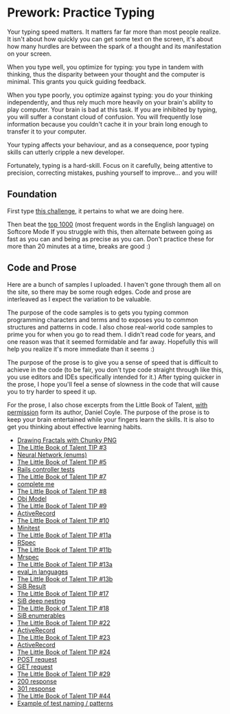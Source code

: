 Prework: Practice Typing
========================

Your typing speed matters. It matters far far more than most people realize.
It isn't about how quickly you can get some text on the screen, it's about
how many hurdles are between the spark of a thought and its manifestation on your screen.

When you type well, you optimize for typing: you type in tandem with thinking,
thus the disparity between your thought and the computer is minimal.
This grants you quick guiding feedback.

When you type poorly, you optimize against typing: you do your thinking independently,
and thus rely much more heavily on your brain's ability to play computer.
Your brain is bad at this task. If you are inhibited by typing, you will suffer
a constant cloud of confusion. You will frequently lose information because
you couldn't cache it in your brain long enough to transfer it to your computer.

Your typing affects your behaviour, and as a consequence,
poor typing skills can utterly cripple a new developer.

Fortunately, typing is a hard-skill. Focus on it carefully, being attentive to precision,
correcting mistakes, pushing yourself to improve... and you will!


Foundation
----------

First type [this challenge](http://10fastfingers.com/text/52616-little-book-of-talent-tip8), it pertains to what we are doing here.

Then beat the [top 1000](http://10fastfingers.com/top1000) (most frequent words in the English language) on Softcore Mode
If you struggle with this, then alternate between going as fast as you can and being as precise as you can.
Don't practice these for more than 20 minutes at a time, breaks are good :)


Code and Prose
--------------

Here are a bunch of samples I uploaded. I haven't gone through them all on the site, so there may be some rough edges.
Code and prose are interleaved as I expect the variation to be valuable.

The purpose of the code samples is to gets you typing common programming characters and terms
and to exposes you to common structures and patterns in code. I also chose real-world code samples
to prime you for when you go to read them. I didn't read code for years, and one reason was that
it seemed formidable and far away. Hopefully this will help you realize it's more immediate than it seems :)

The purpose of the prose is to give you a sense of speed that is difficult to achieve in the code
(to be fair, you don't type code straight through like this, you use editors and IDEs specifically intended for it.)
After typing quicker in the prose, I hope you'll feel a sense of slowness in the code that will
cause you to try harder to speed it up.

For the prose, I also chose excerpts from the Little Book of Talent,
[with permission](https://twitter.com/DanielCoyle/status/667797548036440065) form its author, Daniel Coyle.
The purpose of the prose is to keep your brain entertained while your fingers learn the skills.
It is also to get you thinking about effective learning habits.

* [Drawing Fractals with Chunky PNG](http://10fastfingers.com/text/51460-dragon-curve-rb)
* [The Little Book of Talent TIP #3](http://10fastfingers.com/text/52613-little-book-of-talent-tip3)
* [Neural Network (enums)](http://10fastfingers.com/text/51461-prime-neural-network-rb)
* [The Little Book of Talent TIP #5](http://10fastfingers.com/text/52614-little-book-of-talent-tip5)
* [Rails controller tests](http://10fastfingers.com/text/51462-testing-a-rails-controller-rb)
* [The Little Book of Talent TIP #7](http://10fastfingers.com/text/52615-little-book-of-talent-tip7)
* [complete me](http://10fastfingers.com/text/51463-complete-me-rb)
* [The Little Book of Talent TIP #8](http://10fastfingers.com/text/52616-little-book-of-talent-tip8)
* [Obj Model](http://10fastfingers.com/text/51464-object-model-as-a-linked-list-of-objects-and-hashes-rb)
* [The Little Book of Talent TIP #9](http://10fastfingers.com/text/52617-little-book-of-talent-tip9)
* [ActiveRecord](http://10fastfingers.com/text/51465-active-record-example-rb)
* [The Little Book of Talent TIP #10](http://10fastfingers.com/text/52618-little-book-of-talent-tip10)
* [Minitest](http://10fastfingers.com/text/51466-minitest-unit-rb)
* [The Little Book of Talent TIP #11a](http://10fastfingers.com/text/52619-little-book-of-talent-tip11a)
* [RSpec](http://10fastfingers.com/text/51467-rspec-core-set-rb)
* [The Little Book of Talent TIP #11b](http://10fastfingers.com/text/52620-little-book-of-talent-tip11b)
* [Mrspec](http://10fastfingers.com/text/51468-mrspec-minitest-metadata-rb)
* [The Little Book of Talent TIP #13a](http://10fastfingers.com/text/52621-little-book-of-talent-tip13a)
* [eval_in languages](http://10fastfingers.com/text/51469-eval-in-constants-rb)
* [The Little Book of Talent TIP #13b](http://10fastfingers.com/text/52622-little-book-of-talent-tip13b)
* [SiB Result](http://10fastfingers.com/text/51470-seeing-is-believing-result-rb)
* [The Little Book of Talent TIP #17](http://10fastfingers.com/text/52623-little-book-of-talent-tip917)
* [SiB deep nesting](http://10fastfingers.com/text/51471-seeing-is-believing-event-stream-handlers-stream-json-events-rb)
* [The Little Book of Talent TIP #18](http://10fastfingers.com/text/52624-little-book-of-talent-tip18)
* [SiB enumerables](http://10fastfingers.com/text/51473-seeing-is-believing-binary-align-line-rb)
* [The Little Book of Talent TIP #22](http://10fastfingers.com/text/52625-little-book-of-talent-tip22)
* [ActiveRecord](http://10fastfingers.com/text/51474-active-record-association-relation-rb)
* [The Little Book of Talent TIP #23](http://10fastfingers.com/text/52626-little-book-of-talent-tip23)
* [ActiveRecord](http://10fastfingers.com/text/51472-active-record-base-rb)
* [The Little Book of Talent TIP #24](http://10fastfingers.com/text/52627-little-book-of-talent-tip24)
* [POST request](http://10fastfingers.com/text/51475-post-request-example)
* [GET request](http://10fastfingers.com/text/51476-get-request-example)
* [The Little Book of Talent TIP #29](http://10fastfingers.com/text/52628-little-book-of-talent-tip29)
* [200 response](http://10fastfingers.com/text/51477-http-response-200)
* [301 response](http://10fastfingers.com/text/51478-HTTP-response-301)
* [The Little Book of Talent TIP #44](http://10fastfingers.com/text/52629-little-book-of-talent-tip44)
* [Example of test naming / patterns](http://10fastfingers.com/text/51480-spec-binary-marker-spec-rb)

